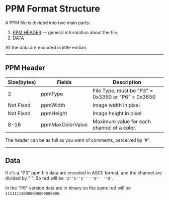 # PPM Format Structure

A PPM file is divided into two main parts:
1. [PPM HEADER](#ppm-header) — general information about the file.
2. [DATA](#data)

All the data are encoded in little endian.

---

## PPM Header

| Size(bytes) | Fields | Description |
| -------------- | --------------- | --------------- |
| 2 | ppmType | File Type, must be "P3" = 0x3350 or "P6" = 0x3650 |
| Not Fixed | ppmWidth | Image width in pixel  |
| Not Fixed | ppmHeight | Image height in pixel |
| 8-16 | ppmMaxColorValue | Maximum value for each channel of a color. |

The header can be as full as you want of comments, perceived by '#'.

---

## Data

If it's a "P3" ppm file data are encoded in ASCII format, and the channel are divided by " ".
So red will be `'2''5''5'' ''0'' ''0'`.

In the "P6" version data are in binary so the same red will be `111111110000000000000000`.



